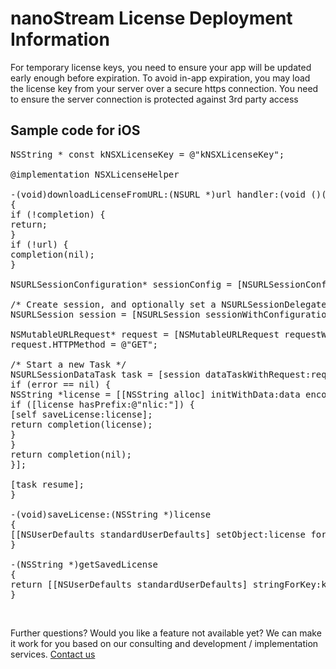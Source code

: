 # nanoStream License Deployment Information
For temporary license keys, you need to ensure your app will be updated early enough before expiration. To avoid in-app expiration, you may load the license key from your server over a secure https connection. You need to ensure the server connection is protected against 3rd party access

## Sample code for iOS
<pre class="lang:objc decode:true">NSString * const kNSXLicenseKey = @"kNSXLicenseKey";

@implementation NSXLicenseHelper

-(void)downloadLicenseFromURL:(NSURL *)url handler:(void ()(NSString *license))completion
{
if (!completion) {
return;
}
if (!url) {
completion(nil);
}

NSURLSessionConfiguration* sessionConfig = [NSURLSessionConfiguration defaultSessionConfiguration];

/* Create session, and optionally set a NSURLSessionDelegate. */
NSURLSession session = [NSURLSession sessionWithConfiguration:sessionConfig delegate:nil delegateQueue:nil];

NSMutableURLRequest* request = [NSMutableURLRequest requestWithURL:url];
request.HTTPMethod = @"GET";

/* Start a new Task */
NSURLSessionDataTask task = [session dataTaskWithRequest:request completionHandler:NSData *data, NSURLResponse *response, NSError *error {
if (error == nil) {
NSString *license = [[NSString alloc] initWithData:data encoding:NSUTF8StringEncoding];
if ([license hasPrefix:@"nlic:"]) {
[self saveLicense:license];
return completion(license);
}
}
return completion(nil);
}];

[task resume];
}

-(void)saveLicense:(NSString *)license
{
[[NSUserDefaults standardUserDefaults] setObject:license forKey:kNSXLicenseKey];
}

-(NSString *)getSavedLicense
{
return [[NSUserDefaults standardUserDefaults] stringForKey:kNSXLicenseKey];
}</pre>
&nbsp;

Further questions? Would you like a feature not available yet?
We can make it work for you based on our consulting and development / implementation services. [Contact us](http://www.nanocosmos.de/v4/en/contact-form.html)
